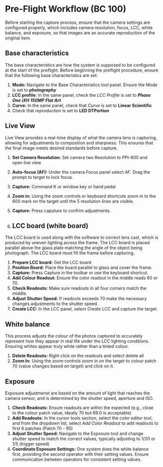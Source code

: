# Pre-Flight Workflow (BC 100)

Before starting the capture process, ensure that the camera settings are configured properly, which includes camera resolution, focus, LCC, white balance, and exposure, so that images are an accurate reproduction of the original item.

## Base characteristics
The base characteristics are how the system is supposed to be configured at the start of the preflight.
Before beginning the preflight procedure, ensure that the following base characteristics are set:

1. **Mode:** Navigate to the Base Characteristics tool panel. Ensure the Mode is set to ***photography***
2. **LCC profile:** In the same panel, check the *LCC Profile* is set to ***Phase One iXH 150MP Flat Art***
3. **Curve:** In the same panel, check that *Curve* is set to **Linear Scientific** 
4. Check that *reproduction* is set to **LED DTPortion**


## Live View 
Live View provides a real-time display of what the camera lens is capturing, allowing for adjustments to composition and sharpness. This ensures that the final image meets desired standards before capture.

1. **Set Camera Resolution:** Set camera two Resolution to PPI-600 and open live view  
2. **Auto-focus (AF):** Under the camera Focus panel select *AF*. Drag the prompt to target to lock focus.
3. **Capture:** Command K or window key or hand pedal
4. **Zoom in:** Using the zoom controls or keyboard shortcuts zoom in to the 600 mark on the target until the 5 resolution lines are visible.
5. **Capture:** Press caputure to confrim adjustments.


4. ## LCC board (white board) 
The LCC board is used along with the software to correct lens cast, which is produced by uneven lighting across the frame. The LCC board is placed parallel above the glass plate matching the angle of the object being photograph. The LCC board must fill the frame before capturing. 

1. **Prepare LCC board:** Get the LCC board 
2. **Position Board:** Place the board parallel to glass and cover the frame. 
3. **Capture:** Press Capture in the toolbar or use the keyboard shortcut. 
4. **Add Colour Readout:** Ensure the color readout in the middle reads 60 or 70. 
5. **Check Readouts:** Make sure readouts in all four corners match the middle.
6. **Adjust Shutter Speed:** If readouts exceeds 70 make the necessary changes adjustments to the shutter speed.
7. **Create LCC:** In the LCC panel, select *Create LCC* and capture the target.  

## White balance
This process adjusts the colour of the photos captured to accurately represent how they appear in real life under the LCC lighting conditions. Ensuring whites appear truly white rather than a tinted colour.

1. **Delete Readouts:** Right click on the readouts and select delete all
2. **Zoom In:** Using the zoom controls zoom in on the target to colour patch 70 (value changes based on target) and click on it. 

## Exposure 
Exposure adjustmenst are based on the amount of light that reaches the camera sensor, and is determined by the shutter speed, aperture and ISO.

1. **Check Readouts:** Ensure readouts are within the expected (e.g., close to the colour patch value, ideally 70 but 69.0 is acceptable)
2. **Add Readouts:** In the cursor tools section, select the *color editor tool*, and from the dropdown list, select *Add Color Readout* to add readouts to first 6 patches (Patch 70 - 95)
3. **Adjust Shutter Speed:** Navigate to the Exposure tool and change shutter speed to match the correct values, typically adjusting to 1/20 or 1/5 (trigger speed) 
4. **Coordinate Exposure Settings:** One system does the white balance first, providing the second operator with their setting values. Ensure communication between operators for consistent setting values. 

